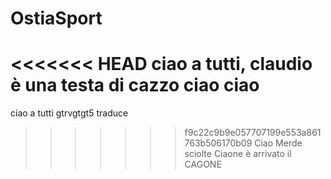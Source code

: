 # OstiaSport
<<<<<<< HEAD
ciao a tutti, claudio è una testa di cazzo
ciao
ciao
=======
ciao a tutti gtrvgtgt5
traduce
>>>>>>> f9c22c9b9e057707199e553a861763b506170b09
Ciao Merde sciolte
Ciaone è arrivato il CAGONE